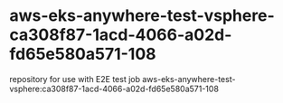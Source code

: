# aws-eks-anywhere-test-vsphere-ca308f87-1acd-4066-a02d-fd65e580a571-108
repository for use with E2E test job aws-eks-anywhere-test-vsphere:ca308f87-1acd-4066-a02d-fd65e580a571-108
